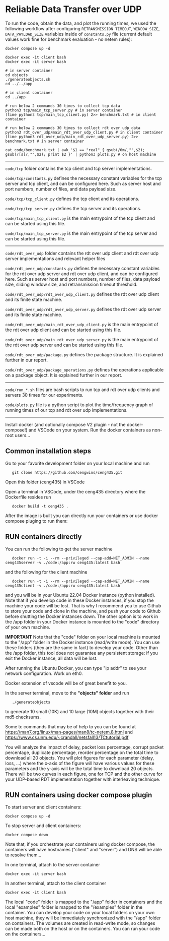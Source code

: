 # Reliable Data Transfer over UDP

To run the code, obtain the data, and plot the running times, we used the following workflow after configuring `RETRANSMISSION_TIMEOUT`, `WINDOW_SIZE`, `DATA_PAYLOAD_SIZE` variables inside of `constants.py` file (current default values work fine for benchmark evaluation - no netem rules):
```
docker compose up -d

docker exec -it client bash
docker exec -it server bash

# in server container
cd objects
./generateobjects.sh
cd ../../app

# in client container
cd ../app

# run below 2 commands 30 times to collect tcp data
python3 tcp/main_tcp_server.py # in server container
(time python3 tcp/main_tcp_client.py) 2>> benchmark.txt # in client container

# run below 2 commands 30 times to collect rdt over udp data
python3 rdt_over_udp/main_rdt_over_udp_client.py # in client container
(time python3 rdt_over_udp/main_rdt_over_udp_server.py) 2>> benchmark.txt # in server container

cat code/benchmark.txt | awk '$1 == "real" { gsub(/0m/,"",$2); gsub(/[s]/,"",$2); print $2 }' | python3 plots.py # on host machine
```

---

`code/tcp` folder contains the tcp client and tcp server implementations.

`code/tcp/constants.py` defines the necessary constant variables for the tcp server and tcp client, and can be configured here. Such as server host and port numbers, number of files, and data payload size.

`code/tcp/tcp_client.py` defines the tcp client and its operations. 

`code/tcp/tcp_server.py` defines the tcp server and its operations.

`code/tcp/main_tcp_client.py` is the main entrypoint of the tcp client and can be started using this file.

`code/tcp/main_tcp_server.py` is the main entrypoint of the tcp server and can be started using this file.

---

`code/rdt_over_udp` folder contains the rdt over udp client and rdt over udp server implementations and relevant helper files

`code/rdt_over_udp/constants.py` defines the necessary constant variables for the rdt over udp server and rdt over udp client, and can be configured here. Such as server host and port numbers, number of files, data payload size, sliding window size, and retransmission timeout threshold.

`code/rdt_over_udp/rdt_over_udp_client.py` defines the rdt over udp client and its finite state machine.

`code/rdt_over_udp/rdt_over_udp_server.py` defines the rdt over udp server and its finite state machine.

`code/rdt_over_udp/main_rdt_over_udp_client.py` is the main entrypoint of the rdt over udp client and can be started using this file.

`code/rdt_over_udp/main_rdt_over_udp_server.py` is the main entrypoint of the rdt over udp server and can be started using this file.

`code/rdt_over_udp/package.py` defines the package structure. It is explained further in our report.

`code/rdt_over_udp/package_operations.py` defines the operations applicable on a package object. It is explained further in our report.

---

`code/run_*.sh` files are bash scripts to run tcp and rdt over udp clients and servers 30 times for our experiments.

`code/plots.py` file is a python script to plot the time/frequency graph of running times of our tcp and rdt over udp implementations.

---

Install docker (and optionally compose V2 plugin - not the docker-compose!) and VSCode on your system. Run the docker containers as non-root users...

## Common installation steps

Go to your favorite development folder on your local machine and run

```
   git clone https://github.com/cengwins/ceng435.git
```

Open this folder (ceng435) in VSCode

Open a terminal in VSCode, under the ceng435 directory where the Dockerfile resides run

```
   docker build -t ceng435 .
```

After the image is built you can directly run your containers or use docker compose pluging to run them:

## RUN containers directly

You can run the following to get the server machine
```
   docker run -t -i --rm --privileged --cap-add=NET_ADMIN --name ceng435server -v ./code:/app:rw ceng435:latest bash
```

and the following for the client machine

```
   docker run -t -i --rm --privileged --cap-add=NET_ADMIN --name ceng435client -v ./code:/app:rw ceng435:latest bash
```

and you will be in your Ubuntu 22.04 Docker instance (python installed). Note that if you develop code in these Docker instances, if you stop the machine your code will be lost. That is why I recommend you to use Github to store your code and clone in the machine, and push your code to Github before shutting the Docker instances down. The other option is to work in the /app folder in your Docker instance is mounted to the "code" directory of your own machine.

**IMPORTANT** Note that the "code" folder on your local machine is mounted to the "/app" folder in the Docker instance  (read/write mode). You can use these folders (they are the same in fact) to develop your code. Other than the /app folder, this tool does not guarantee any persistent storage: if you exit the Docker instance, all data will be lost.

After running the Ubuntu Docker, you can type "ip addr" to see your network configuration. Work on eth0.

Docker extension of vscode will be of great benefit to you.

In the server terminal, move to the **"objects" folder** and run

```
   ./generateobjects
```

to generate 10 small (10K) and 10 large (10M) objects together with their md5 checksums.

Some tc commands that may be of help to you can be found at https://man7.org/linux/man-pages/man8/tc-netem.8.html and https://www.cs.unm.edu/~crandall/netsfall13/TCtutorial.pdf

You will analyze the impact of delay, packet loss percentage, corrupt packet percentage, duplicate percentage, reorder percentage on the total time to download all 20 objects. You will plot figures for each parameter (delay, loss, ...) where the x-axis of the figure will have various values for these parameters and the y-axis will be the total time to download 20 objects. There will be two curves in each figure, one for TCP and the other curve for your UDP-based RDT implementation together with interleaving technique.



## RUN containers using docker compose plugin

To start server and client containers:
```
docker compose up -d
```

To stop server and client containers:
```
docker compose down
```

Note that, if you orchestrate your containers using docker compose, the containers will have hostnames ("client" and "server") and DNS will be able to resolve them...

In one terminal, attach to the server container
```
docker exec -it server bash
```
In another terminal, attach to the client container
```
docker exec -it client bash
```

The local "code" folder is mapped to the "/app" folder in containers and the local "examples" folder is mapped to the "/examples" folder in the container. You can develop your code on your local folders on your own host machine, they will be immediately synchronized with the "/app" folder on containers. The volumes are created in read-write mode, so changes can be made both on the host or on the containers. You can run your code on the containers...
